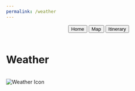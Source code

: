 ```yaml
---
permalink: /weather
---
```


<head>
    <meta charset="UTF-8">
    <meta name="viewport" content="width=device-width, initial-scale=1.0">
    <title>Weather</title>
    <link rel="icon" type="image/x-icon" href="data:,">
</head>
<body class='sandiego-background'>
    <header class="header">
        <button class="signup" onclick="goHome()" >Home</button>
        <button class="login" onclick="goMap()">Map</button>
        <button class="about" onclick="goItinerary()">Itinerary</button>
    </header>
    <div id='weather-title-container'>
        <h1 class='title'>Weather</h1>
    </div>
    <br>
    <div class="weather-container">
        <img src="https://files.catbox.moe/l7i091.png" id="weather-icon" alt="Weather Icon">
        <div id="temperature"></div>
    </div>
<script>
    function fetchWeatherData() {
    fetch("https://weather.visualcrossing.com/VisualCrossingWebServices/rest/services/timeline/San%20Diego?unitGroup=us&include=current&key=8HDWUMHK5VWRJUG5CEQA5RNMQ&contentType=json")
    .then(response => response.json())
    .then(data => {
        console.log("Current conditions data:", data.currentConditions);
        const currentWeather = data.currentConditions.conditions; // Access the conditions property
        const temperature = data.currentConditions.temp;
        // Update weather icon based on current weather condition
        const weatherIcon = document.getElementById('weather-icon');
        if (currentWeather === 'Clear') {
            weatherIcon.src = 'https://files.catbox.moe/l7i091.png';
        } else if (currentWeather === 'Partially Cloudy') {
            weatherIcon.src = 'https://files.catbox.moe/tuz6jh.png';
        } else if (currentWeather === 'Rain') {
            weatherIcon.src = 'https://files.catbox.moe/f9pt4r.png';
        } // No need for default icon setting here
        // Display temperature
        document.getElementById('temperature').textContent = `Temperature: ${temperature}°F`;
    })
    .catch(error => console.error('Error fetching weather data:', error));
}
        // Fetch weather data initially
        fetchWeatherData();
        // Refresh weather data every minute
        setInterval(fetchWeatherData, 60000); // 60000 milliseconds = 1 minute
</script>
</body>